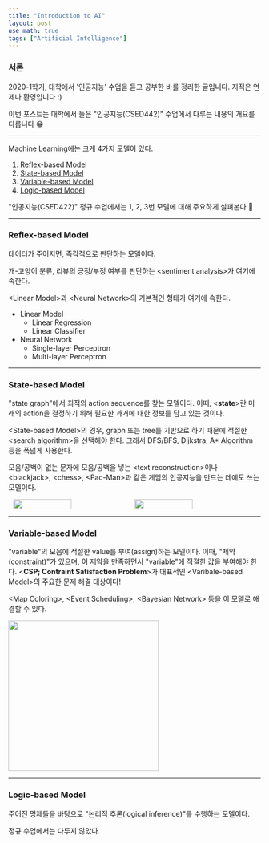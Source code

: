 ```yaml
---
title: "Introduction to AI"
layout: post
use_math: true
tags: ["Artificial Intelligence"]
---
```


### 서론
2020-1학기, 대학에서 '인공지능' 수업을 듣고 공부한 바를 정리한 글입니다. 지적은 언제나 환영입니다 :)

이번 포스트는 대학에서 들은 "인공지능(CSED442)" 수업에서 다루는 내용의 개요를 다룹니다 😁

<hr/>

Machine Learning에는 크게 4가지 모델이 있다.

1. [Reflex-based Model](#reflex-based-model)
2. [State-based Model](#state-based-model)
3. [Variable-based Model](#variable-based-model)
4. [Logic-based Model](#logic-based-model)

"인공지능(CSED422)" 정규 수업에서는 1, 2, 3번 모델에 대해 주요하게 살펴본다 👀

<hr/>

### Reflex-based Model

데이터가 주어지면, 즉각적으로 판단하는 모델이다.

개-고양이 분류, 리뷰의 긍정/부정 여부를 판단하는 \<sentiment analysis\>가 여기에 속한다.

\<Linear Model\>과 \<Neural Network\>의 기본적인 형태가 여기에 속한다.

- Linear Model
  - Linear Regression
  - Linear Classifier
- Neural Network
  - Single-layer Perceptron
  - Multi-layer Perceptron

<hr/>

### State-based Model

"state graph"에서 최적의 action sequence를 찾는 모델이다. 이때, \<**state**\>란 <span class="half_HL">미래의 action을 결정하기 위해 필요한 과거에 대한 정보를 담고 있는 것</span>이다.

\<State-based Model\>의 경우, graph 또는 tree를 기반으로 하기 때문에 적절한 \<search algorithm\>을 선택해야 한다. 그래서 DFS/BFS, Dijkstra, A* Algorithm 등을 폭넓게 사용한다.

모음/공백이 없는 문자에 모음/공백을 넣는 \<text reconstruction\>이나 \<blackjack\>, \<chess\>, \<Pac-Man\>과 같은 게임의 인공지능을 만드는 데에도 쓰는 모델이다.

<div class="img-wrapper" style="display:flex; justify-content:center; align-items:center;">
    <img src="{{ "/images/artificial-intelligence/intro-to-AI-1.png" | relative_url }}" style="float:left; width:48%;">
    <img src="{{ "/images/artificial-intelligence/intro-to-AI-2.png" | relative_url }}" style="float:left; width:48%;">
</div>

<hr/>

### Variable-based Model

"variable"의 모음에 적절한 value를 부여(assign)하는 모델이다. 이때, "제약(constraint)"가 있으며, 이 제약을 만족하면서 "variable"에 적절한 값을 부여해야 한다. \<**CSP; Contraint Satisfaction Problem**\>가 대표적인 \<Varibale-based Model\>의 주요한 문제 해결 대상이다!

\<Map Coloring\>, \<Event Scheduling\>, \<Bayesian Network\> 등을 이 모델로 해결할 수 있다.

<div class="img-wrapper">
  <img src="{{ "/images/artificial-intelligence/intro-to-AI-3.png" | relative_url }}" width="300px">
</div>

<hr/>

### Logic-based Model

주어진 명제들을 바탕으로 "논리적 추론(logical inference)"를 수행하는 모델이다.

정규 수업에서는 다루지 않았다.



